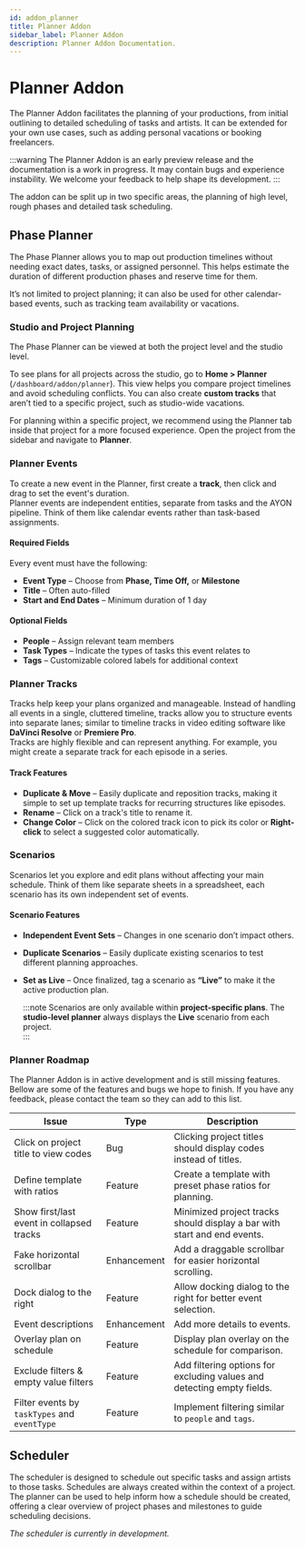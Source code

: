 ```yaml
---
id: addon_planner
title: Planner Addon
sidebar_label: Planner Addon
description: Planner Addon Documentation.
---
```


# Planner Addon

The Planner Addon facilitates the planning of your productions, from initial outlining to detailed scheduling of tasks and artists. It can be extended for your own use cases, such as adding personal vacations or booking freelancers.

:::warning
The Planner Addon is an early preview release and the documentation is a work in progress. It may contain bugs and experience instability. We welcome your feedback to help shape its development.
:::

The addon can be split up in two specific areas, the planning of high level, rough phases and detailed task scheduling.

## Phase Planner

The Phase Planner allows you to map out production timelines without needing exact dates, tasks, or assigned personnel. This helps estimate the duration of different production phases and reserve time for them.

It’s not limited to project planning; it can also be used for other calendar-based events, such as tracking team availability or vacations.

### Studio and Project Planning

The Phase Planner can be viewed at both the project level and the studio level.

To see plans for all projects across the studio, go to **Home > Planner** (`/dashboard/addon/planner`). This view helps you compare project timelines and avoid scheduling conflicts. You can also create **custom tracks** that aren’t tied to a specific project, such as studio-wide vacations.

For planning within a specific project, we recommend using the Planner tab inside that project for a more focused experience. Open the project from the sidebar and navigate to **Planner**.

### Planner Events

To create a new event in the Planner, first create a **track**, then click and drag to set the event's duration.  
Planner events are independent entities, separate from tasks and the AYON pipeline. Think of them like calendar events rather than task-based assignments.

#### Required Fields

Every event must have the following:

-   **Event Type** – Choose from **Phase, Time Off,** or **Milestone**
-   **Title** – Often auto-filled
-   **Start and End Dates** – Minimum duration of 1 day

#### Optional Fields

-   **People** – Assign relevant team members
-   **Task Types** – Indicate the types of tasks this event relates to
-   **Tags** – Customizable colored labels for additional context

### Planner Tracks

Tracks help keep your plans organized and manageable. Instead of handling all events in a single, cluttered timeline, tracks allow you to structure events into separate lanes; similar to timeline tracks in video editing software like **DaVinci Resolve** or **Premiere Pro**.  
Tracks are highly flexible and can represent anything. For example, you might create a separate track for each episode in a series.

#### Track Features

-   **Duplicate & Move** – Easily duplicate and reposition tracks, making it simple to set up template tracks for recurring structures like episodes.
-   **Rename** – Click on a track's title to rename it.
-   **Change Color** – Click on the colored track icon to pick its color or **Right-click** to select a suggested color automatically.

### Scenarios

Scenarios let you explore and edit plans without affecting your main schedule. Think of them like separate sheets in a spreadsheet, each scenario has its own independent set of events.

#### Scenario Features

-   **Independent Event Sets** – Changes in one scenario don’t impact others.
-   **Duplicate Scenarios** – Easily duplicate existing scenarios to test different planning approaches.
-   **Set as Live** – Once finalized, tag a scenario as **“Live”** to make it the active production plan.

    :::note
    Scenarios are only available within **project-specific plans**. The **studio-level planner** always displays the **Live** scenario from each project.  
    :::

### Planner Roadmap

The Planner Addon is in active development and is still missing features. Bellow are some of the features and bugs we hope to finish. If you have any feedback, please contact the team so they can add to this list.

| Issue                                        | Type        | Description                                                              |
| -------------------------------------------- | ----------- | ------------------------------------------------------------------------ |
| Click on project title to view codes         | Bug         | Clicking project titles should display codes instead of titles.          |
| Define template with ratios                  | Feature     | Create a template with preset phase ratios for planning.                 |
| Show first/last event in collapsed tracks    | Feature     | Minimized project tracks should display a bar with start and end events. |
| Fake horizontal scrollbar                    | Enhancement | Add a draggable scrollbar for easier horizontal scrolling.               |
| Dock dialog to the right                     | Feature     | Allow docking dialog to the right for better event selection.            |
| Event descriptions                           | Enhancement | Add more details to events.                                              |
| Overlay plan on schedule                     | Feature     | Display plan overlay on the schedule for comparison.                     |
| Exclude filters & empty value filters        | Feature     | Add filtering options for excluding values and detecting empty fields.   |
| Filter events by `taskTypes` and `eventType` | Feature     | Implement filtering similar to `people` and `tags`.                      |

## Scheduler

The scheduler is designed to schedule out specific tasks and assign artists to those tasks. Schedules are always created within the context of a project. The planner can be used to help inform how a schedule should be created, offering a clear overview of project phases and milestones to guide scheduling decisions.

_The scheduler is currently in development._
